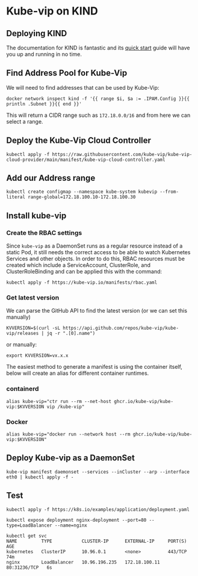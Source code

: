 # Kube-vip on KIND

## Deploying KIND

The documentation for KIND is fantastic and its [quick start](https://kind.sigs.k8s.io/docs/user/quick-start/) guide will have you up and running in no time.

## Find Address Pool for Kube-Vip

We will need to find addresses that can be used by Kube-Vip:

```
docker network inspect kind -f '{{ range $i, $a := .IPAM.Config }}{{ println .Subnet }}{{ end }}'
```

This will return a CIDR range such as `172.18.0.0/16` and from here we can select a range.

## Deploy the Kube-Vip Cloud Controller

```
kubectl apply -f https://raw.githubusercontent.com/kube-vip/kube-vip-cloud-provider/main/manifest/kube-vip-cloud-controller.yaml
```

## Add our Address range

```
kubectl create configmap --namespace kube-system kubevip --from-literal range-global=172.18.100.10-172.18.100.30
```

## Install kube-vip

### Create the RBAC settings

Since `kube-vip` as a DaemonSet runs as a regular resource instead of a static Pod, it still needs the correct access to be able to watch Kubernetes Services and other objects. In order to do this, RBAC resources must be created which include a ServiceAccount, ClusterRole, and ClusterRoleBinding and can be applied this with the command:

```
kubectl apply -f https://kube-vip.io/manifests/rbac.yaml
```

### Get latest version

We can parse the GitHub API to find the latest version (or we can set this manually)

`KVVERSION=$(curl -sL https://api.github.com/repos/kube-vip/kube-vip/releases | jq -r ".[0].name")`

or manually:

`export KVVERSION=vx.x.x`

The easiest method to generate a manifest is using the container itself, below will create an alias for different container runtimes.

### containerd

`alias kube-vip="ctr run --rm --net-host ghcr.io/kube-vip/kube-vip:$KVVERSION vip /kube-vip"`

### Docker

`alias kube-vip="docker run --network host --rm ghcr.io/kube-vip/kube-vip:$KVVERSION"`

## Deploy Kube-vip as a DaemonSet

```
kube-vip manifest daemonset --services --inCluster --arp --interface eth0 | kubectl apply -f -
```

## Test

```
kubectl apply -f https://k8s.io/examples/application/deployment.yaml
```

```
kubectl expose deployment nginx-deployment --port=80 --type=LoadBalancer --name=nginx
```

```
kubectl get svc
NAME         TYPE           CLUSTER-IP      EXTERNAL-IP     PORT(S)        AGE
kubernetes   ClusterIP      10.96.0.1       <none>          443/TCP        74m
nginx        LoadBalancer   10.96.196.235   172.18.100.11   80:31236/TCP   6s
```
